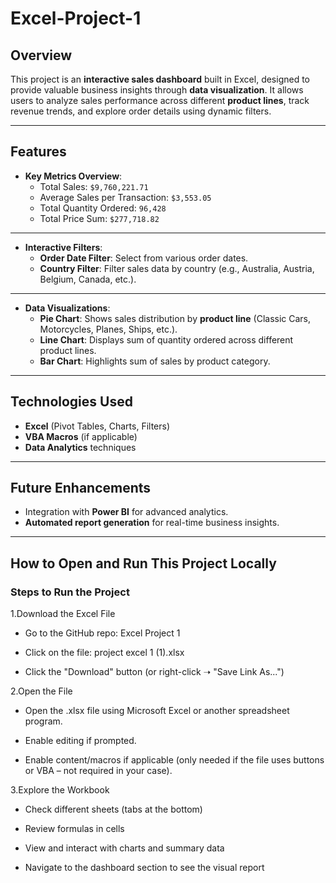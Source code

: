 # Excel-Project-1
## Overview
This project is an **interactive sales dashboard** built in Excel, designed to provide valuable business insights through **data visualization**. It allows users to analyze sales performance across different **product lines**, track revenue trends, and explore order details using dynamic filters.

---

## Features
- **Key Metrics Overview**:
  - Total Sales: `$9,760,221.71`
  - Average Sales per Transaction: `$3,553.05`
  - Total Quantity Ordered: `96,428`
  - Total Price Sum: `$277,718.82`

---
  
- **Interactive Filters**:
  - **Order Date Filter**: Select from various order dates.
  - **Country Filter**: Filter sales data by country (e.g., Australia, Austria, Belgium, Canada, etc.).

 ---

- **Data Visualizations**:
  - **Pie Chart**: Shows sales distribution by **product line** (Classic Cars, Motorcycles, Planes, Ships, etc.).
  - **Line Chart**: Displays sum of quantity ordered across different product lines.
  - **Bar Chart**: Highlights sum of sales by product category.

---

## Technologies Used
- **Excel** (Pivot Tables, Charts, Filters)
- **VBA Macros** (if applicable)
- **Data Analytics** techniques

---

## Future Enhancements
- Integration with **Power BI** for advanced analytics.
- **Automated report generation** for real-time business insights.

---

## How to Open and Run This Project Locally
### Steps to Run the Project
1.Download the Excel File

* Go to the GitHub repo: Excel Project 1

* Click on the file: project excel 1 (1).xlsx

* Click the "Download" button (or right-click ➝ "Save Link As...")

2.Open the File

* Open the .xlsx file using Microsoft Excel or another spreadsheet program.

* Enable editing if prompted.

* Enable content/macros if applicable (only needed if the file uses buttons or VBA – not required in your case).

3.Explore the Workbook

* Check different sheets (tabs at the bottom)

* Review formulas in cells

* View and interact with charts and summary data

* Navigate to the dashboard section to see the visual report




